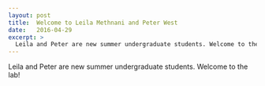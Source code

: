 ```yaml
---
layout: post
title:  Welcome to Leila Methnani and Peter West
date:   2016-04-29
excerpt: >
  Leila and Peter are new summer undergraduate students. Welcome to the lab!
---
```

Leila and Peter are new summer undergraduate students. Welcome to the lab!
